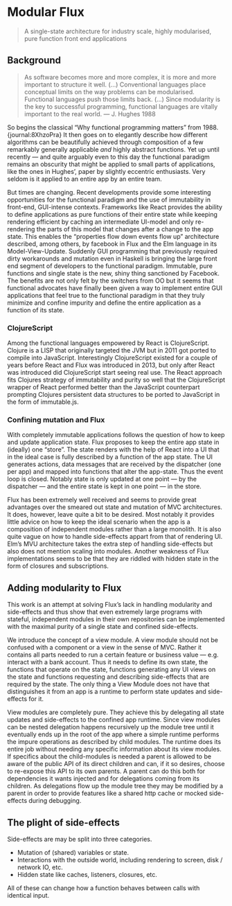 # Modular Flux

> A single-state architecture for industry scale, highly modularised, pure function front end applications

## Background

> As software becomes more and more complex, it is more and more important to structure it well. (…) Conventional languages place conceptual limits on the way problems can be modularised. Functional languages push those limits back. (…) Since modularity is the key to successful programming, functional languages are vitally important to the real world.
> — J. Hughes 1988

So begins the classical “Why functional programming matters” from 1988. {journal:8XhzoPra} It then goes on to elegantly describe how different algorithms can be beautifully achieved through composition of a few remarkably generally applicable _and_ highly abstract functions. Yet up until recently — and quite arguably even to this day the functional paradigm remains an obscurity that might be applied to small parts of applications, like the ones in Hughes’, paper by slightly eccentric enthusiasts. Very seldom is it applied to an entire app by an entire team.

But times are changing. Recent developments provide some interesting opportunities for the functional paradigm and the use of immutability in front-end, GUI-intense contexts. Frameworks like React provides the ability to define applications as pure functions of their entire state while keeping rendering efficient by caching an intermediate UI-model and only re-rendering the parts of this model that changes after a change to the app state. This enables the “properties flow down events flow up” architecture described, among others, by facebook in Flux and the Elm language in its Model-View-Update. Suddenly GUI programming that previously required dirty workarounds and mutation even in Haskell is bringing the large front end segment of developers to the functional paradigm. Immutable, pure functions and single state is the new, shiny thing sanctioned by Facebook. The benefits are not only felt by the switchers from OO but it seems that functional advocates have finally been given a way to implement entire GUI applications that feel true to the functional paradigm in that they truly minimize and confine impurity and define the entire application as a function of its state.

### ClojureScript

Among the functional languages empowered by React is ClojureScript. Clojure is a LISP that originally targeted the JVM but in 2011 got ported to compile into JavaScript. Interestingly ClojureScript existed for a couple of years before React and Flux was introduced in 2013, but only after React was introduced did ClojureScript start seeing real use. The React approach fits Clojures strategy of immutability and purity so well that the ClojureScript wrapper of React performed better than the JavaScript counterpart prompting Clojures persistent data structures to be ported to JavaScript in the form of immutable.js.

### Confining mutation and Flux

With completely immutable applications follows the question of how to keep and update application state. Flux proposes to keep the entire app state in (ideally) one “store”. The state renders with the help of React into a UI that in the ideal case is fully described by a function of the app state. The UI generates actions, data messages that are received by the dispatcher (one per app) and mapped into functions that alter the app-state. Thus the event loop is closed. Notably state is only updated at one point — by the dispatcher — and the entire state is kept in one point — in the store. 

Flux has been extremely well received and seems to provide great advantages over the smeared out state and mutation of MVC architectures. It does, however, leave quite a bit to be desired. Most notably it provides little advice on how to keep the ideal scenario when the app is a composition of independent modules rather than a large monolith. It is also quite vague on how to handle side-effects appart from that of rendering UI. Elm’s MVU architecture takes the extra step of handling side-effects but also does not mention scaling into modules. Another weakness of Flux implementations seems to be that they are riddled with hidden state in the form of closures and subscriptions.

## Adding modularity to Flux

This work is an attempt at solving Flux’s lack in handling modularity and side-effects and thus show that even extremely large programs with stateful, independent modules in their own repositories can be implemented with the maximal purity of a single state and confined side-effects.

We introduce the concept of a view module. A view module should not be confused with a component or a view in the sense of MVC. Rather it contains all parts needed to run a certain feature or business value — e.g. interact with a bank account. Thus it needs to define its own state, the functions that operate on the state, functions generating any UI views on the state and functions requesting and describing side-effects that are required by the state. The only thing a View Module does not have that distinguishes it from an app is a runtime to perform state updates and side-effects for it. 

View modules are completely pure. They achieve this by delegating all state updates and side-effects to the confined app runtime. Since view modules can be nested delegation happens recursively up the module tree until it eventually ends up in the root of the app where a simple runtime performs the impure operations as described by child modules. The runtime does its entire job without needing any specific information about its view modules. If specifics about the child-modules is needed a parent is allowed to be aware of the public API of its direct children and can, if it so desires, choose to re-expose this API to its own parents. A parent can do this both for dependencies it wants injected and for delegations coming from its children. As delegations flow up the module tree they may be modified by a parent in order to provide features like a shared http cache or mocked side-effects during debugging.

## The plight of side-effects

Side-effects are may be split into three categories. 
* Mutation of (shared) variables or state. 
* Interactions with the outside world, including rendering to screen, disk / network IO, etc.
* Hidden state like caches, listeners, closures, etc.

All of these can change how a function behaves between calls with identical input.